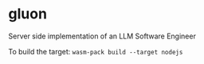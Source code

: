 # gluon
Server side implementation of an LLM Software Engineer

To build the target:
`wasm-pack build --target nodejs`
